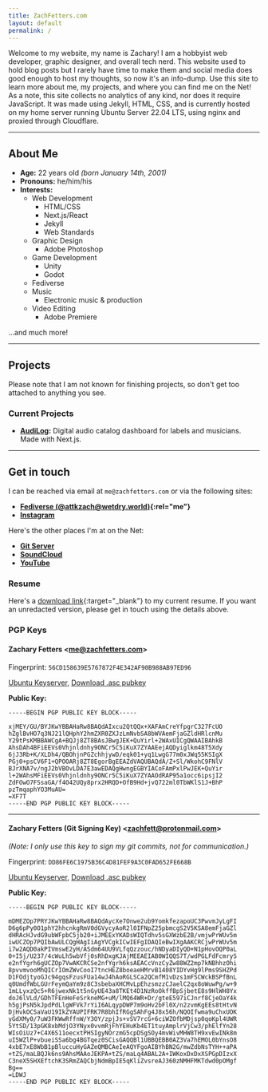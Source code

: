```yaml
---
title: ZachFetters.com
layout: default
permalink: /
---
```

Welcome to my website, my name is Zachary! I am a hobbyist web developer, graphic designer, and overall tech nerd. This website used to hold blog posts but I rarely have time to make them and social media does good enough to host my thoughts, so now it's an info-dump. Use this site to learn more about me, my projects, and where you can find me on the Net! As a note, this site collects no analytics of any kind, nor does it require JavaScript. It was made using Jekyll, HTML, CSS, and is currently hosted on my home server running Ubuntu Server 22.04 LTS, using nginx and proxied through Cloudflare.

***

## About Me
- **Age:** 22 years old _(born January 14th, 2001)_
- **Pronouns:** he/him/his
- **Interests:**
    - Web Development
        - HTML/CSS
        - Next.js/React
        - Jekyll
        - Web Standards
    - Graphic Design
        - Adobe Photoshop
    - Game Development
        - Unity
        - Godot
    - Fediverse
    - Music
        - Electronic music & production
    - Video Editing
        - Adobe Premiere

...and much more!

***

## Projects
Please note that I am not known for finishing projects, so don't get too attached to anything you see.

### Current Projects
- **[AudiLog](https://git.zachfetters.com/AudiLog/AudiLog):** Digital audio catalog dashboard for labels and musicians. Made with Next.js.

***
<!--sse-->
## Get in touch
I can be reached via email at `me@zachfetters.com` or via the following sites:

- **[Fediverse (@attkzach@wetdry.world)](https://wetdry.world/@attkzach){:rel="me"}**
- **[Instagram](https://www.instagram.com/zachfetters/)**

Here's the other places I'm at on the Net:

- **[Git Server](https://git.zachfetters.com)**
- **[SoundCloud](https://soundcloud.com/DESCENTRATE)**
- **[YouTube](https://youtube.com/@attkzach)**

### Resume
Here's a [download link](/assets/files/ZachFetters_Resume_Sept2023_Color_REDACTED.pdf){:target="_blank"} to my current resume. If you want an unredacted version, please get in touch using the details above.

### PGP Keys

#### Zachary Fetters \<me@zachfetters.com\>
Fingerprint: `56CD158639E5767872F4E342AF90B988AB97ED96`

[Ubuntu Keyserver](https://keyserver.ubuntu.com/pks/lookup?search=56CD158639E5767872F4E342AF90B988AB97ED96&fingerprint=on&op=index), [Download .asc pubkey](/assets/files/me@zachfetters.com_Zachary_Fetters.asc)

**Public Key:**
```plaintext
-----BEGIN PGP PUBLIC KEY BLOCK-----

xjMEY/GU/BYJKwYBBAHaRw8BAQdAIxcu2QtQQx+XAFAmCreYfpgrC327FcUO
hZglBvHO7q3NJ21lQHphY2hmZXR0ZXJzLmNvbSA8bWVAemFjaGZldHRlcnMu
Y29tPsKMBBAWCgA+BQJj8ZT8BAsJBwgJEK+QuYirl+2WAxUICgQWAAIBAhkB
AhsDAh4BFiEEVs0Vhjnldnhy9ONCr5C5iKuX7ZYAAEejAQDyiglkm48T5Xdy
6jJ3Rb+K/XLDh4/QBOhjnPGZchhjywD/eqk01+yq1LwgG77m0xJWq55KSIgX
PGj0+psCV6F1+QPOOARj8ZT8EgorBgEEAZdVAQUBAQdA/Z+Sl/WkohC9FNlV
BJrXNA7v/ngJ2bVBOvLDA7E3awEDAQgHwngEGBYIACoFAmPxlPwJEK+QuYir
l+2WAhsMFiEEVs0Vhjnldnhy9ONCr5C5iKuX7ZYAAOdRAP95a1occ6ipsjI2
ZdFOwO7FSsaGA/f4O42UQy8prx2HRQD+OfB9Hd+jvQ722ml0TbWKlS1J+BhP
pzTmqaphYO3MuAU=
=XF7T
-----END PGP PUBLIC KEY BLOCK-----
```

***

#### Zachary Fetters (Git Signing Key) \<zachfett@protonmail.com\>
_(Note: I only use this key to sign my git commits, not for communication.)_

Fingerprint: `DD86FE6C1975B36C4D81FEF9A3C0FAD652FE668B`

[Ubuntu Keyserver](https://keyserver.ubuntu.com/pks/lookup?search=DD86FE6C1975B36C4D81FEF9A3C0FAD652FE668B&fingerprint=on&op=index), [Download .asc pubkey](/assets/files/zachfett@protonmail.com_Git_Signing_Key.asc)

**Public Key:**
```plaintext
-----BEGIN PGP PUBLIC KEY BLOCK-----

mDMEZOp7PRYJKwYBBAHaRw8BAQdAycXe7Onwe2ub9YomkfezapoUC3PwvmJyLgFI
D6g6pPy0O1phY2hhcnkgRmV0dGVycyAoR2l0IFNpZ25pbmcgS2V5KSA8emFjaGZl
dHRAcHJvdG9ubWFpbC5jb20+iJMEExYKADsWIQTdhv5sGXWzbE2B/vmjwPrWUv5m
iwUCZOp7PQIbAwULCQgHAgIiAgYVCgkICwIEFgIDAQIeBwIXgAAKCRCjwPrWUv5m
i7w2AQD0akPIVmswE2yH/ASdm64UU9VLfqQzzouc/hNDyaDIyQD+N1pHovOQP0aL
0+I5j/U237/4cWuLh5wbVfj0sRhDxgKJAjMEEAEIAB0WIQQS7T/wdPGLFdFcmryS
e2nfYgrh6gUCZOp7VwAKCRCSe2nfYgrh6ksAEACcVnzCyZw88WZ2mp7kNBhhzOhi
8pvvmvooMhQICrIOmZWvCooI7tncHEZ8boeaeHMrvB1408YIDYvHg9lPms9SHZPd
D1FOdjtyoGJc94gqsFzusFUa14wJ4hAoRGLSCa2QCmfM1vDzs1mFSCWckBSPfBnL
q0UmdfWbLGUrFeymQaYm9z8C3sbebaXHCMvLpEhzsmzzCJaelC2qx8oWuwPg/w+9
1mLLyxzQc5+R6jwexNk1t5nGyUE43a8TKEt4D1NzRoOkffBpSjbetE8s9HlWH8Yx
doJ6lVLd/GDhTFEnHeFeSrkneMG+uM/lMQ64WR+Dr/gteE597iCJnrf8CjeOaY4k
h5gjPsN5kJpdPdLlgWFVk7rYiI6ALqypDWP7m9oHv2bFl0X/n2zvmKgEEs8tHtvN
DjHvkOCSaVaU19IkZYAUPIFRK7R8bhIfRGgSAhFg4J8x56h/NQOIfwma9uChxUOK
yGdXMy0/7uW3FKWwRffnW/Y3OY/zpjJs+vSV7rcG+6ciWZOfbMDjsp0qoKpl4UWR
5YtSD/13pGK8xbMdjO3YNyx0vvmRjFhYEHuKb4ET1tuyAmplrVjCw3/phElfYn28
WIsOiUz7+C4X6S11oecxtPHSIgyNOrzmG5cpDSgSOy4mvWivMHW8TH9xvEwINk8m
uI5WZlP+vbueiSSa6bg4BGTqez0SCisGAQQBl1UBBQEBB0AZ3Va7hEMOL0bYnsO8
4xbE7xE8WbB1pBluccuHyGAZeQMBCAeIeAQYFgoAIBYhBN2G/mwZdbNsTYH++aPA
+tZS/maLBQJk6ns9AhsMAAoJEKPA+tZS/maLq4ABAL2A+IWKoxDxDxXSPGpDIzxX
C3neX5SHXEftchK3SRmZAQCbjNdmBpIE5qKliZvsreAJ360zNMHFMKTdwd0pOMgf
Bg==
=LDWJ
-----END PGP PUBLIC KEY BLOCK-----
```
<!--/sse-->